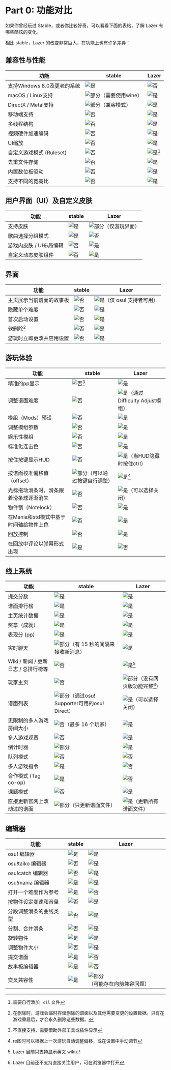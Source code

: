 # Part 0: 功能对比

如果你曾经玩过 Stable，或者你比较好奇，可以看看下面的表格，了解 Lazer 有哪些酷炫的变化。

相比 stable，Lazer 的改变非常巨大，在功能上也有许多差异：

[Yes]: /static/img/check-MUI.png
[No]: /static/img/cross-MUI.png
[Partial]: /static/img/partial-MUI.png

## 兼容性与性能

| **功能** | **stable** | **Lazer** |
| --- | --- | --- |
| 支持Windows 8.0及更老的系统 | ![是][Yes] | ![否][No] |
| macOS / Linux支持 | ![部分][Partial]（需要使用wine） | ![是][Yes] |
| DirectX / Metal支持 | ![部分][Partial]（兼容模式） | ![是][Yes] |
| 移动端支持 | ![否][No] | ![是][Yes] |
| 多线程结构 | ![否][No] | ![是][Yes] |
| 视频硬件加速编码 | ![否][No] | ![是][Yes] |
| UI缩放 | ![否][No] | ![是][Yes] |
| 自定义游戏模式 (Ruleset) | ![否][No] | ![是][Yes][^ruleset] |
| 去重文件存储 | ![否][No] | ![是][Yes] |
| 内置数位板驱动 | ![否][No] | ![是][Yes] |
| 支持不同的宽高比 | ![否][No] | ![是][Yes] |

[^ruleset]: 需要自行添加 `.dll` 文件

## 用户界面（UI）及自定义皮肤

| **功能** | **stable** | **Lazer** |
| --- | --- | --- |
| 支持皮肤 | ![是][Yes] | ![部分][Partial]（仅游玩界面） |
| 歌曲选择分组模式 | ![是][Yes] | ![否][No] |
| 游戏内皮肤 / UI布局编辑 | ![否][No] | ![是][Yes] |
| 自定义动态皮肤组件 | ![否][No] | ![是][Yes] |

## 界面

| **功能** | **stable** | **Lazer** |
| --- | --- | --- |
| 主页展示当前谱面的故事板 | ![否][No] | ![是][Yes]（仅 osu! 支持者可用） |
| 隐藏单个难度 | ![否][No] | ![是][Yes] |
| 首次启动设置 | ![否][No] | ![是][Yes] |
| 软删除[^del] | ![否][No] | ![是][Yes] |
| 游玩时立即更改并应用设置 | ![否][No] | ![是][Yes] |

[^del]: 在删除时，游戏会临时存储删除的谱面以及其他需要变更的设置数据。只有在游戏重启后，才会永久删除这些数据。

## 游玩体验

| **功能** | **stable** | **Lazer** |
| --- | --- | --- |
| 精准的pp显示 | ![否][No][^pp] | ![是][Yes] |
| 调整谱面难度 | ![否][No] | ![是][Yes]（通过Difficulty Adjust模组） |
| 模组（Mods）预设 | ![否][No] | ![是][Yes] |
| 调整模组参数 | ![否][No] | ![是][Yes] |
| 娱乐性模组 | ![否][No] | ![是][Yes] |
| 标准化连击色 | ![否][No] | ![是][Yes] |
| 按住按键显示HUD | ![否][No] | ![是][Yes]（当HUD隐藏时按住ctrl） |
| 按谱面校准偏移值（offset） | ![部分][Partial]（可以通过按键自行调整） | ![是][Yes][^offset] |
| 光标拖动滑条时，滑条跟着滑条球逐渐消失 | ![否][No] | ![是][Yes]（可以选择关闭） |
| 物件锁（Notelock） | ![否][No] | ![是][Yes] |
| 在Mania和std模式中基于时间轴给物件上色 | ![否][No] | ![是][Yes] |
| 回放控制 | ![否][No] | ![是][Yes] |
| 在回放中评论以弹幕形式出现 | ![是][Yes] | ![否][No] |

[^pp]: 不直接支持，需要借助外部工具或插件显示
[^offset]: re图时可以根据上一次游玩自动调整偏移，或在设置中手动调节

## 线上系统

| **功能** | **stable** | **Lazer** |
| --- | --- | --- |
| 提交分数 | ![是][Yes] | ![是][Yes] |
| 谱面排行榜 | ![是][Yes] | ![是][Yes] |
| 主页统计数据 | ![是][Yes] | ![是][Yes] |
| 奖章（成就） | ![是][Yes] | ![是][Yes] |
| 表现分 (pp) | ![是][Yes] | ![是][Yes] |
| 实时聊天 | ![部分][Partial]（有 15 秒的间隔来接收新消息） | ![是][Yes] |
| Wiki / 新闻 / 更新日志 / 总排行榜等 | ![否][No] | ![是][Yes][^wiki-locale] |
| 玩家主页 | ![否][No] | ![部分][Partial]（没有网页版功能完整[^user]） |
| 谱面列表 | ![部分][Partial]（通过osu! Supporter可用的osu! Direct） | ![是][Yes]（可以选择关闭） |
| 无限制的多人游戏房间大小 | ![否][No]（最多 16 个玩家） | ![是][Yes] |
| 多人游戏观赛 | ![否][No] | ![是][Yes] |
| 倒计时器 | ![部分][Partial] | ![是][Yes] |
| 队列模式 | ![否][No] | ![否][No] |
| 多人游戏指令 | ![是][Yes] | ![否][No] |
| 合作模式 (Tag co-op) | ![是][Yes] | ![否][No] |
| 课题模式 | ![否][No] | ![是][Yes] |
| 直接更新官网上改动过的谱面 | ![部分][Partial]（只更新谱面文件） | ![是][Yes]（更新所有谱面文件） |

[^wiki-locale]: Lazer 目前只支持显示英文 wiki
[^user]: Lazer 目前还不支持直接关注用户，可在浏览器中打开

## 编辑器

| **功能** | **stable** | **Lazer** |
| --- | --- | --- |
| osu! 编辑器 | ![是][Yes] | ![是][Yes] |
| osu!taiko 编辑器 | ![否][No] | ![是][Yes] |
| osu!catch 编辑器 | ![否][No] | ![是][Yes] |
| osu!mania 编辑器 | ![是][Yes] | ![是][Yes] |
| 打开一个难度作为参考 | ![是][Yes] | ![否][No] |
| 按物件设定变速和音量 | ![否][No] | ![是][Yes] |
| 分段调整滑条的曲线类型 | ![否][No] | ![是][Yes] |
| 分割、合并滑条 | ![否][No] | ![是][Yes] |
| 旋转物件 | ![是][Yes] | ![是][Yes] |
| 调整物件大小 | ![否][No] | ![是][Yes] |
| 提交谱面 | ![是][Yes] | ![否][No] |
| 故事板编辑器 | ![是][Yes] | ![否][No] |
| 交叉兼容性 | ![是][Yes] | ![部分][Partial]（可能存在向前兼容问题） |
